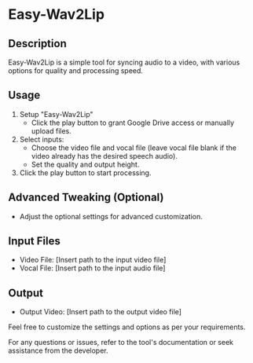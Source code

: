 # Easy-Wav2Lip

## Description
Easy-Wav2Lip is a simple tool for syncing audio to a video, with various options for quality and processing speed.

## Usage
1. Setup "Easy-Wav2Lip"
   - Click the play button to grant Google Drive access or manually upload files.
2. Select inputs:
   - Choose the video file and vocal file (leave vocal file blank if the video already has the desired speech audio).
   - Set the quality and output height.
3. Click the play button to start processing.

## Advanced Tweaking (Optional)
- Adjust the optional settings for advanced customization.

## Input Files
- Video File: [Insert path to the input video file]
- Vocal File: [Insert path to the input audio file]

## Output
- Output Video: [Insert path to the output video file]

Feel free to customize the settings and options as per your requirements.

For any questions or issues, refer to the tool's documentation or seek assistance from the developer.
